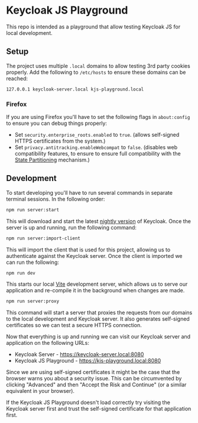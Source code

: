 # Keycloak JS Playground

This repo is intended as a playground that allow testing Keycloak JS for local development.

## Setup

The project uses multiple `.local` domains to allow testing 3rd party cookies properly. Add the following to `/etc/hosts` to ensure these domains can be reached:

```
127.0.0.1 keycloak-server.local kjs-playground.local
```

### Firefox

If you are using Firefox you'll have to set the following flags in `about:config` to ensure you can debug things properly:

- Set `security.enterprise_roots.enabled` to `true`. (allows self-signed HTTPS certificates from the system.)
- Set `privacy.antitracking.enableWebcompat` to `false`. (disables web compatibility features, to ensure to ensure full compatibility with the [State Partitioning](https://developer.mozilla.org/en-US/docs/Web/Privacy/State_Partitioning) mechanism.)

## Development

To start developing you'll have to run several commands in separate terminal sessions. In the following order:

```sh
npm run server:start
```

This will download and start the latest [nightly version](https://github.com/keycloak/keycloak/releases/tag/nightly) of Keycloak. Once the server is up and running, run the following command:

```sh
npm run server:import-client
```

This will import the client that is used for this project, allowing us to authenticate against the Keycloak server. Once the client is imported we can run the following:

```sh
npm run dev
```

This starts our local [Vite](https://vitejs.dev/) development server, which allows us to serve our application and re-compile it in the background when changes are made.

```sh
npm run server:proxy
```

This command will start a server that proxies the requests from our domains to the local development and Keycloak server. It also generates self-signed certificates so we can test a secure HTTPS connection.

Now that everything is up and running we can visit our Keycloak server and application on the following URLs:

- Keycloak Server - https://keycloak-server.local:8080
- Keycloak JS Playground - https://kjs-playground.local:8080

Since we are using self-signed certificates it might be the case that the browser warns you about a security issue. This can be circumvented by clicking "Advanced" and then "Accept the Risk and Continue" (or a similar equivalent in your browser).

If the Keycloak JS Playground doesn't load correctly try visiting the Keycloak server first and trust the self-signed certificate for that application first.
